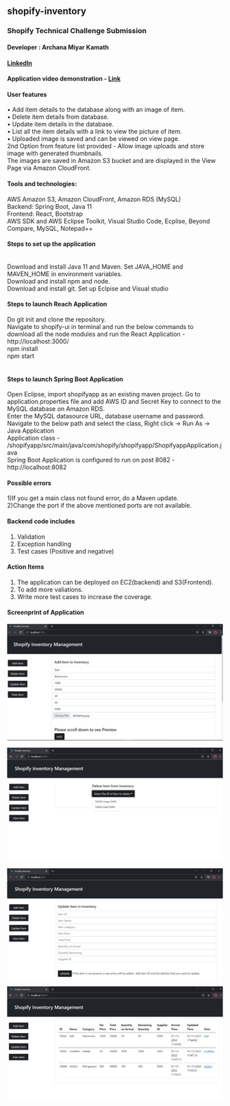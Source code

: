 ## shopify-inventory
### Shopify Technical Challenge Submission

#### Developer : Archana Miyar Kamath <br />
#### [LinkedIn](https://www.linkedin.com/in/archana-kamath-018/)<br />
#### Application video demonstration - [Link](https://drive.google.com/file/d/10nxelN67LGNXgqxTXyzKVWGoDIDfjEEV/view?usp=sharing)<br />

#### User features <br />
•	Add item details to the database along with an image of item.<br />
•	Delete item details from database. <br />
•	Update item details in the database.<br />
•	List all the item details with a link to view the picture of item.<br />
•	Uploaded image is saved and can be viewed on view page.  <br />
2nd Option from feature list provided  - Allow image uploads and store image with generated thumbnails.<br />
The images are saved in Amazon S3 bucket and are displayed in the View Page via Amazon CloudFront.<br />

#### Tools and technologies:
AWS  Amazon S3, Amazon CloudFront,  Amazon RDS (MySQL) <br />
Backend: Spring Boot, Java 11<br />
Frontend: React, Bootstrap<br />
AWS SDK and AWS Eclipse Toolkit, Visual Studio Code, Ecplise, Beyond Compare, MySQL, Notepad++<br />


#### Steps to set up the application <br /><br />
Download and install Java 11 and Maven. Set JAVA_HOME and MAVEN_HOME in environment variables.<br />
Download and install npm and node.<br />
Download and install git. Set up Eclpise and Visual studio <br />

#### Steps to launch Reach Application<br />
Do git init and clone the repository.<br />
Navigate to shopify-ui in terminal and run the below commands to download all the node modules and run the React Application - http://localhost:3000/<br />
npm install<br />
npm start<br />
<br />
#### Steps to launch Spring Boot Application<br />
Open Eclipse, import shopifyapp as an existing maven project.
Go to application.properties file and add AWS ID and Secret Key to connect to the MySQL database on Amazon RDS.<br />
Enter the MySQL datasource URL, database username and password. <br />
Navigate to the below path and select the class, Right click -> Run As -> Java Application<br />
Application class - /shopifyapp/src/main/java/com/shopify/shopifyapp/ShopifyappApplication.java<br />
Spring Boot Application is configured to run on post 8082 - http://localhost:8082<br />

#### Possible errors
1)If you get a main class not found error, do a Maven update. <br />
2)Change the port if the above mentioned ports are not available.<br />

#### Backend code includes <br />
1) Validation<br />
2) Exception handling<br />
3) Test cases (Positive and negative)<br />

#### Action Items
1) The application can be deployed on EC2(backend) and S3(Frontend).<br />
2) To add more valiations.<br />
3) Write more test cases to increase the coverage.<br />

#### Screenprint of Application 

![alt text](https://github.com/archana-kamath/shopify-inventory/blob/main/screenprint/Add.JPG?raw=true)

![alt text](https://github.com/archana-kamath/shopify-inventory/blob/main/screenprint/Delete.JPG?raw=true)

![alt text](https://github.com/archana-kamath/shopify-inventory/blob/main/screenprint/Update.JPG?raw=true)

![alt text](https://github.com/archana-kamath/shopify-inventory/blob/main/screenprint/View.JPG?raw=true)
